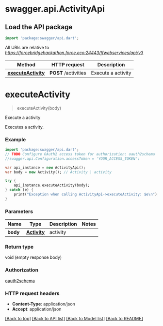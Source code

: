 # swagger.api.ActivityApi

## Load the API package
```dart
import 'package:swagger/api.dart';
```

All URIs are relative to *https://forcebridgehackathon.force.eco:24443/ffwebservices/api/v3*

Method | HTTP request | Description
------------- | ------------- | -------------
[**executeActivity**](ActivityApi.md#executeActivity) | **POST** /activities | Execute a activity

# **executeActivity**
> executeActivity(body)

Execute a activity

Executes a activity.

### Example
```dart
import 'package:swagger/api.dart';
// TODO Configure OAuth2 access token for authorization: oauth2schema
//swagger.api.Configuration.accessToken = 'YOUR_ACCESS_TOKEN';

var api_instance = new ActivityApi();
var body = new Activity(); // Activity | activity

try {
    api_instance.executeActivity(body);
} catch (e) {
    print("Exception when calling ActivityApi->executeActivity: $e\n");
}
```

### Parameters

Name | Type | Description  | Notes
------------- | ------------- | ------------- | -------------
 **body** | [**Activity**](Activity.md)| activity | 

### Return type

void (empty response body)

### Authorization

[oauth2schema](../README.md#oauth2schema)

### HTTP request headers

 - **Content-Type**: application/json
 - **Accept**: application/json

[[Back to top]](#) [[Back to API list]](../README.md#documentation-for-api-endpoints) [[Back to Model list]](../README.md#documentation-for-models) [[Back to README]](../README.md)

